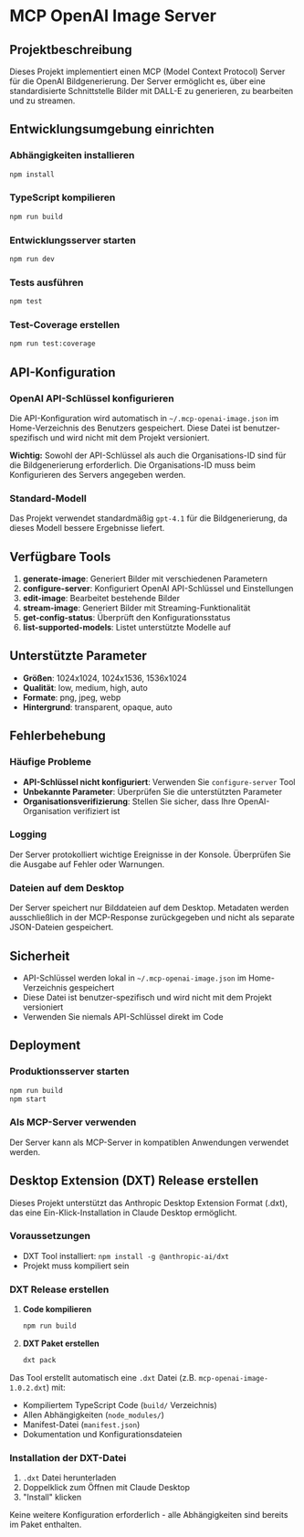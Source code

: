 # MCP OpenAI Image Server

## Projektbeschreibung
Dieses Projekt implementiert einen MCP (Model Context Protocol) Server für die OpenAI Bildgenerierung. Der Server ermöglicht es, über eine standardisierte Schnittstelle Bilder mit DALL-E zu generieren, zu bearbeiten und zu streamen.

## Entwicklungsumgebung einrichten

### Abhängigkeiten installieren
```bash
npm install
```

### TypeScript kompilieren
```bash
npm run build
```

### Entwicklungsserver starten
```bash
npm run dev
```

### Tests ausführen
```bash
npm test
```

### Test-Coverage erstellen
```bash
npm run test:coverage
```

## API-Konfiguration

### OpenAI API-Schlüssel konfigurieren
Die API-Konfiguration wird automatisch in `~/.mcp-openai-image.json` im Home-Verzeichnis des Benutzers gespeichert. Diese Datei ist benutzer-spezifisch und wird nicht mit dem Projekt versioniert.

**Wichtig:** Sowohl der API-Schlüssel als auch die Organisations-ID sind für die Bildgenerierung erforderlich. Die Organisations-ID muss beim Konfigurieren des Servers angegeben werden.

### Standard-Modell
Das Projekt verwendet standardmäßig `gpt-4.1` für die Bildgenerierung, da dieses Modell bessere Ergebnisse liefert.

## Verfügbare Tools

1. **generate-image**: Generiert Bilder mit verschiedenen Parametern
2. **configure-server**: Konfiguriert OpenAI API-Schlüssel und Einstellungen
3. **edit-image**: Bearbeitet bestehende Bilder
4. **stream-image**: Generiert Bilder mit Streaming-Funktionalität
5. **get-config-status**: Überprüft den Konfigurationsstatus
6. **list-supported-models**: Listet unterstützte Modelle auf

## Unterstützte Parameter

- **Größen**: 1024x1024, 1024x1536, 1536x1024
- **Qualität**: low, medium, high, auto
- **Formate**: png, jpeg, webp
- **Hintergrund**: transparent, opaque, auto

## Fehlerbehebung

### Häufige Probleme
- **API-Schlüssel nicht konfiguriert**: Verwenden Sie `configure-server` Tool
- **Unbekannte Parameter**: Überprüfen Sie die unterstützten Parameter
- **Organisationsverifizierung**: Stellen Sie sicher, dass Ihre OpenAI-Organisation verifiziert ist

### Logging
Der Server protokolliert wichtige Ereignisse in der Konsole. Überprüfen Sie die Ausgabe auf Fehler oder Warnungen.

### Dateien auf dem Desktop
Der Server speichert nur Bilddateien auf dem Desktop. Metadaten werden ausschließlich in der MCP-Response zurückgegeben und nicht als separate JSON-Dateien gespeichert.

## Sicherheit

- API-Schlüssel werden lokal in `~/.mcp-openai-image.json` im Home-Verzeichnis gespeichert
- Diese Datei ist benutzer-spezifisch und wird nicht mit dem Projekt versioniert
- Verwenden Sie niemals API-Schlüssel direkt im Code

## Deployment

### Produktionsserver starten
```bash
npm run build
npm start
```

### Als MCP-Server verwenden
Der Server kann als MCP-Server in kompatiblen Anwendungen verwendet werden.

## Desktop Extension (DXT) Release erstellen

Dieses Projekt unterstützt das Anthropic Desktop Extension Format (.dxt), das eine Ein-Klick-Installation in Claude Desktop ermöglicht.

### Voraussetzungen
- DXT Tool installiert: `npm install -g @anthropic-ai/dxt`
- Projekt muss kompiliert sein

### DXT Release erstellen

1. **Code kompilieren**
   ```bash
   npm run build
   ```

2. **DXT Paket erstellen**
   ```bash
   dxt pack
   ```

Das Tool erstellt automatisch eine `.dxt` Datei (z.B. `mcp-openai-image-1.0.2.dxt`) mit:
- Kompiliertem TypeScript Code (`build/` Verzeichnis)
- Allen Abhängigkeiten (`node_modules/`)
- Manifest-Datei (`manifest.json`)
- Dokumentation und Konfigurationsdateien

### Installation der DXT-Datei
1. `.dxt` Datei herunterladen
2. Doppelklick zum Öffnen mit Claude Desktop
3. "Install" klicken

Keine weitere Konfiguration erforderlich - alle Abhängigkeiten sind bereits im Paket enthalten.